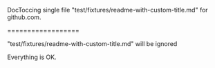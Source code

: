 
DocToccing single file "test/fixtures/readme-with-custom-title.md" for github.com.

==================

"test/fixtures/readme-with-custom-title.md" will be ignored

Everything is OK.
